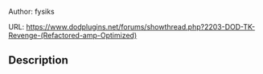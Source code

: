 Author: fysiks

URL: https://www.dodplugins.net/forums/showthread.php?2203-DOD-TK-Revenge-(Refactored-amp-Optimized)

## Description

